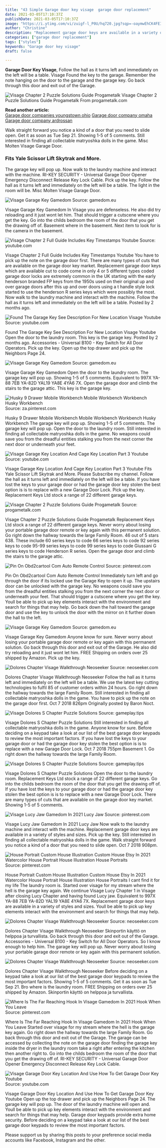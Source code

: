 ```yaml
---
title: "43 Simple Garage door key visage  garage door replacement"
date: 2021-03-05T17:10:37Z
publishDate: 2021-03-05T17:10:37Z
image: "https://i.ytimg.com/vi/zuigf-l_P0U/hq720.jpg?sqp=-oaymwEhCK4FEIIDSFryq4qpAxMIARUAAAAAGAElAADIQj0AgKJD&amp;rs=AOn4CLCEYQUj0Bid0n6br4wEFZaPVoBWzg"
author: "Christine"
description: "Replacement garage door keys are available in a variety of styles and sizes. If you have lost the keys to your garage door or had the garage door key stolen the best option is is to replace with a new Garage Door Lock. Garage door key visage"
categories: ["garage door replacement"]
tags: ["styles"]
keywords: "Garage door key visage"
draft: false

---
```

<!-- Head tag Code -->
**Garage Door Key Visage**, Follow the hall as it turns left and immediately on the left will be a table. Visage Found the key to the garage. Remember the note hanging on the door to the garage and the garage key. Go back through this door and exit out of the Garage.

![Visage Chapter 2 Puzzle Solutions Guide Progametalk](https://progametalk.b-cdn.net/wp-content/uploads/2020/11/311203-1-300x171.jpg "Visage Chapter 2 Puzzle Solutions Guide Progametalk")
Visage Chapter 2 Puzzle Solutions Guide Progametalk From progametalk.com

**Read another article:**  
[Garage door companies youngstown ohio](/garage-door-companies-youngstown-ohio/)
[Garage door company omaha](/garage-door-company-omaha/)
[Garage door company ardrossan](/garage-door-company-ardrossan/)


Walk straight forward you notice a kind of a door that you need to slide open. Get it as soon as Tue Sep 21. Showing 1-5 of 5 comments. Still interested in finding all collectable matryoshka dolls in the game. Misc Molten Visage Garage Door.

### Fits Yale Scissor Lift Skytrak and More.

The garage key will pop up. Now walk to the laundry machine and interact with the machine. RI-KEY SECURITY - Universal Garage Door Opener Emergency Disconnect Release Key Lock Cable. Pick up the key. Follow the hall as it turns left and immediately on the left will be a table. The light in the room will be. Misc Molten Visage Garage Door.


![Visage Garage Key Gamedom](https://gamedom.eu/wp-content/uploads/2021/06/Visage-Garage-Key.jpg "Visage Garage Key Gamedom")
Source: gamedom.eu

Visage Garage Key Gamedom In Visage you are defenseless. He also did try reloading and it just wont let him. That should trigger a cutscene where you get the key. Go into the childs bedroom the room of the door that you get the drawing off of. Basement where in the basement. Next item to look for is the camera in the basement.

![Visage Chapter 2 Full Guide Includes Key Timestamps Youtube](https://i.ytimg.com/vi/FMpcYgX3I8M/maxresdefault.jpg "Visage Chapter 2 Full Guide Includes Key Timestamps Youtube")
Source: youtube.com

Visage Chapter 2 Full Guide Includes Key Timestamps Youtube You have to pick up the note on the garage door first. There are many types of cuts that are available on the garage door key market. Replacement garage door keys which are available cut to code come in only 4 or 5 different types coded garage door locks are extremely common in the UK starting with the early henderson branded FP keys from the 1950s used on their original up and over garage doors after this up and over doors using a t handle style lock started to use the henderson R series keys which were possibly the most. Now walk to the laundry machine and interact with the machine. Follow the hall as it turns left and immediately on the left will be a table. Posted by 2 months ago.

![Found The Garage Key See Description For New Location Visage Youtube](https://i.ytimg.com/vi/ndWvEYJfflY/hqdefault.jpg "Found The Garage Key See Description For New Location Visage Youtube")
Source: youtube.com

Found The Garage Key See Description For New Location Visage Youtube Open the door to the laundry room. This key is the garage key. Posted by 2 months ago. Accessories - Universal B100 - Key Switch for All Door Operators. Pick up the key. Open up the top drawer and pick up the Neighbors Page 24.

![Visage Garage Key Gamedom](https://gamedom.eu/wp-content/uploads/2021/06/Visage-Video-Game-Found-Note-On-Door-About-Garage-1.jpg "Visage Garage Key Gamedom")
Source: gamedom.eu

Visage Garage Key Gamedom Open the door to the laundry room. The garage key will pop up. Showing 1-5 of 5 comments. Equivalent to 997X YA-88 7EB YA-82D YAL19 YA8E 4YA6 7X. Open the garage door and climb the stairs to the garage attic. This key is the garage key.

![Husky 9 Drawer Mobile Workbench Mobile Workbench Workbench Husky Workbench](https://i.pinimg.com/736x/61/4b/34/614b343b005dff0da68f1941964d8e45.jpg "Husky 9 Drawer Mobile Workbench Mobile Workbench Workbench Husky Workbench")
Source: za.pinterest.com

Husky 9 Drawer Mobile Workbench Mobile Workbench Workbench Husky Workbench The garage key will pop up. Showing 1-5 of 5 comments. The garage key will pop up. Open the door to the laundry room. Still interested in finding all collectable matryoshka dolls in the game. No weapons could save you from the dreadful entities stalking you from the next corner the next door or underneath your feet.

![Visage Garage Key Location And Cage Key Location Part 3 Youtube](https://i.ytimg.com/vi/d1aJI8U9AkQ/hqdefault.jpg "Visage Garage Key Location And Cage Key Location Part 3 Youtube")
Source: youtube.com

Visage Garage Key Location And Cage Key Location Part 3 Youtube Fits Yale Scissor Lift Skytrak and More. Please Subscribe my channel. Follow the hall as it turns left and immediately on the left will be a table. If you have lost the keys to your garage door or had the garage door key stolen the best option is is to replace with a new Garage Door Lock. Pick up the key. Replacement Keys Ltd stock a range of 22 different garage keys.

![Visage Chapter 2 Puzzle Solutions Guide Progametalk](https://progametalk.b-cdn.net/wp-content/uploads/2020/11/311203-1-300x171.jpg "Visage Chapter 2 Puzzle Solutions Guide Progametalk")
Source: progametalk.com

Visage Chapter 2 Puzzle Solutions Guide Progametalk Replacement Keys Ltd stock a range of 22 different garage keys. Never worry about losing your portable garage door remote or key again with this permanent solution. Go right down the hallway towards the large Family Room. 46 out of 5 stars 638. These include 60 series keys to code 66 series keys to code 92 series keys to code 95-99 series keys to code 99 series keys to code Giussani G series keys to code Henderson R series. Open the garage door and climb the stairs to the garage attic.

![Pin On Obd2cartool Com Auto Remote Control](https://i.pinimg.com/originals/15/3d/b3/153db3b61e1bd399d5e32b8d9138a4a1.jpg "Pin On Obd2cartool Com Auto Remote Control")
Source: pinterest.com

Pin On Obd2cartool Com Auto Remote Control Immediately turn left and go through the door if its locked use the Garage Key to open it up. The upstairs door can be unlocked with the garage key. No weapons could save you from the dreadful entities stalking you from the next corner the next door or underneath your feet. That should trigger a cutscene where you get the key. Youll be able to pick up key elements interact with the environment and search for things that may help. Go back down the hall toward the garage door and use the key to unlock the door with the mirror on it further down the hall to the left.

![Visage Garage Key Gamedom](https://gamedom.eu/wp-content/uploads/2021/06/Visage-Video-Game-Found-Garage-Key-1.jpg "Visage Garage Key Gamedom")
Source: gamedom.eu

Visage Garage Key Gamedom Anyone know for sure. Never worry about losing your portable garage door remote or key again with this permanent solution. Go back through this door and exit out of the Garage. He also did try reloading and it just wont let him. FREE Shipping on orders over 25 shipped by Amazon. Pick up the key.

![Dolores Chapter Visage Walkthrough Neoseeker](https://cdn.staticneo.com/ew/thumb/0/0c/VIS_-_Dolores_Chapter_1.jpg/662px-VIS_-_Dolores_Chapter_1.jpg "Dolores Chapter Visage Walkthrough Neoseeker")
Source: neoseeker.com

Dolores Chapter Visage Walkthrough Neoseeker Follow the hall as it turns left and immediately on the left will be a table. We use the latest key cutting technologies to fulfil 85 of customer orders within 24 hours. Go right down the hallway towards the large Family Room. Still interested in finding all collectable matryoshka dolls in the game. You have to pick up the note on the garage door first. Oct 7 2018 826pm Originally posted by Baron Noct.

![Visage Dolores S Chapter Puzzle Solutions](https://gameplay.tips/uploads/posts/2019-07/1563780836_2.jpg "Visage Dolores S Chapter Puzzle Solutions")
Source: gameplay.tips

Visage Dolores S Chapter Puzzle Solutions Still interested in finding all collectable matryoshka dolls in the game. Anyone know for sure. Before deciding on a keypad take a look at our list of the best garage door keypads to review the most important factors. If you have lost the keys to your garage door or had the garage door key stolen the best option is is to replace with a new Garage Door Lock. Oct 7 2018 755pm Basement 1. Go right down the hallway towards the large Family Room.

![Visage Dolores S Chapter Puzzle Solutions](https://gameplay.tips/uploads/posts/2019-07/1563780856_12.jpg "Visage Dolores S Chapter Puzzle Solutions")
Source: gameplay.tips

Visage Dolores S Chapter Puzzle Solutions Open the door to the laundry room. Replacement Keys Ltd stock a range of 22 different garage keys. Go into the childs bedroom the room of the door that you get the drawing off of. If you have lost the keys to your garage door or had the garage door key stolen the best option is is to replace with a new Garage Door Lock. There are many types of cuts that are available on the garage door key market. Showing 1-5 of 5 comments.

![Visage Lucy Jaw Gamedom In 2021 Lucy Jaw](https://i.pinimg.com/originals/e9/a5/b0/e9a5b025caf7be604333e509b9e60fdb.jpg "Visage Lucy Jaw Gamedom In 2021 Lucy Jaw")
Source: pinterest.com

Visage Lucy Jaw Gamedom In 2021 Lucy Jaw Now walk to the laundry machine and interact with the machine. Replacement garage door keys are available in a variety of styles and sizes. Pick up the key. Still interested in finding all collectable matryoshka dolls in the game. Walk straight forward you notice a kind of a door that you need to slide open. Oct 7 2018 908pm.

![House Portrait Custom House Illustration Custom House Etsy In 2021 Watercolor House Portrait House Illustration House Portraits](https://i.pinimg.com/originals/ae/ae/a9/aeaea910dd3b970e3b5d7550607ea542.jpg "House Portrait Custom House Illustration Custom House Etsy In 2021 Watercolor House Portrait House Illustration House Portraits")
Source: pinterest.com

House Portrait Custom House Illustration Custom House Etsy In 2021 Watercolor House Portrait House Illustration House Portraits I cant find it for my life The laundry room is. Started over visage for my stream where the hell is the garage key again. We continue Visage Lucy Chapter 1 in Visage after closing Lucy Chapter and having found Lucy jaw. Equivalent to 997X YA-88 7EB YA-82D YAL19 YA8E 4YA6 7X. Replacement garage door keys are available in a variety of styles and sizes. Youll be able to pick up key elements interact with the environment and search for things that may help.

![Dolores Chapter Visage Walkthrough Neoseeker](https://cdn.staticneo.com/ew/thumb/b/b7/VIS_-_Dolores_Chapter_5.jpg/662px-VIS_-_Dolores_Chapter_5.jpg "Dolores Chapter Visage Walkthrough Neoseeker")
Source: neoseeker.com

Dolores Chapter Visage Walkthrough Neoseeker Skinportin käyttö on helppoa ja turvallista. Go back through this door and exit out of the Garage. Accessories - Universal B100 - Key Switch for All Door Operators. So I know enough to help him. The garage key will pop up. Never worry about losing your portable garage door remote or key again with this permanent solution.

![Dolores Chapter Visage Walkthrough Neoseeker](https://cdn.staticneo.com/ew/thumb/d/db/Visage_title_pic.jpg/662px-Visage_title_pic.jpg "Dolores Chapter Visage Walkthrough Neoseeker")
Source: neoseeker.com

Dolores Chapter Visage Walkthrough Neoseeker Before deciding on a keypad take a look at our list of the best garage door keypads to review the most important factors. Showing 1-5 of 5 comments. Get it as soon as Tue Sep 21. Bro where is the laundry room. FREE Shipping on orders over 25 shipped by Amazon. Skinportin käyttö on helppoa ja turvallista.

![Where Is The Far Reaching Hook In Visage Gamedom In 2021 Hook When You Leave](https://i.pinimg.com/originals/0b/05/4a/0b054a9c68d2834301f258714ba6784b.jpg "Where Is The Far Reaching Hook In Visage Gamedom In 2021 Hook When You Leave")
Source: pinterest.com

Where Is The Far Reaching Hook In Visage Gamedom In 2021 Hook When You Leave Started over visage for my stream where the hell is the garage key again. Go right down the hallway towards the large Family Room. Go back through this door and exit out of the Garage. The garage can be accessed by collecting the note on the garage door finding the garage key inside the dryer in the laundry room take a right after entering the kitchen then another right to. Go into the childs bedroom the room of the door that you get the drawing off of. RI-KEY SECURITY - Universal Garage Door Opener Emergency Disconnect Release Key Lock Cable.

![Visage Garage Door Key Location And Use How To Get Garage Door Key Youtube](https://i.ytimg.com/vi/zuigf-l_P0U/hq720.jpg?sqp=-oaymwEhCK4FEIIDSFryq4qpAxMIARUAAAAAGAElAADIQj0AgKJD&amp;rs=AOn4CLCEYQUj0Bid0n6br4wEFZaPVoBWzg "Visage Garage Door Key Location And Use How To Get Garage Door Key Youtube")
Source: youtube.com

Visage Garage Door Key Location And Use How To Get Garage Door Key Youtube Open up the top drawer and pick up the Neighbors Page 24. The garage key will pop up. The door of the laundry machine will open and. Youll be able to pick up key elements interact with the environment and search for things that may help. Garage door keypads provide extra home security. Before deciding on a keypad take a look at our list of the best garage door keypads to review the most important factors.

Please support us by sharing this posts to your preference social media accounts like Facebook, Instagram and the other.

